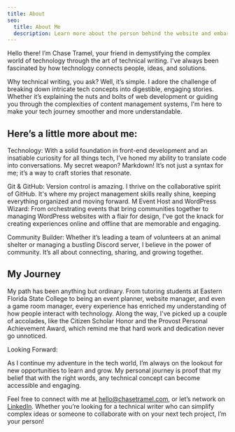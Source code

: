 ```yaml
---
title: About
seo:
  title: About Me
  description: Learn more about the person behind the website and embark on a journey of inspiration and shared experiences.
---
```


Hello there! I’m Chase Tramel, your friend in demystifying the complex world of technology through the art of technical writing. I've always been fascinated by how technology connects people, ideas, and solutions.

Why technical writing, you ask? Well, it’s simple. I adore the challenge of breaking down intricate tech concepts into digestible, engaging stories. Whether it’s explaining the nuts and bolts of web development or guiding you through the complexities of content management systems, I'm here to make your tech journey smoother and more understandable.

## Here’s a little more about me:

Technology: With a solid foundation in front-end development and an insatiable curiosity for all things tech, I’ve honed my ability to translate code into conversations. My secret weapon? Markdown! It’s not just a syntax for me; it’s a way to craft stories that resonate.

Git & GitHub: Version control is amazing. I thrive on the collaborative spirit of GitHub. It's where my project management skills really shine, keeping everything organized and moving forward.
M
Event Host and WordPress Wizard: From orchestrating events that bring communities together to managing WordPress websites with a flair for design, I've got the knack for creating experiences online and offline that are memorable and engaging.

Community Builder: Whether it’s leading a team of volunteers at an animal shelter or managing a bustling Discord server, I believe in the power of community. It’s all about connecting, sharing, and growing together.

## My Journey

My path has been anything but ordinary. From tutoring students at Eastern Florida State College to being an event planner, website manager, and even a game room manager, every experience has enriched my understanding of how people interact with technology. Along the way, I've picked up a couple of accolades, like the Citizen Scholar Honor and the Provost Personal Achievement Award, which remind me that hard work and dedication never go unnoticed.

Looking Forward:

As I continue my adventure in the tech world, I’m always on the lookout for new opportunities to learn and grow. My personal journey is proof that my belief that with the right words, any technical concept can become accessible and engaging.

Feel free to connect with me at [hello@chasetramel.com](mailto:hello@chasetramel.com), or let’s network on [LinkedIn](https://www.linkedin.com/in/chasetramel/). Whether you’re looking for a technical writer who can simplify complex ideas or someone to collaborate with on your next tech project, I’m your person!
